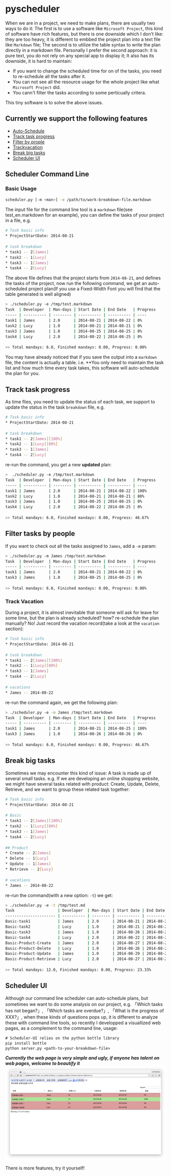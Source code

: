 pyscheduler
===========

When we are in a project, we need to make plans, there are usually two ways to do it: The first is to use a software like `Microsoft Project`, this kind of software have rich features, but there is one downside which I don't like: they are too heavy, it is different to embbed the project plan into a text file like `Markdown` file; The second is to utilize the table syntax to write the plan directly in a markdown file. Personally I prefer the second approach: it is pure text, you do not rely on any special app to display it; It also has its downside, it is hard to maintain:

* If you want to change the scheduled time for on of the tasks, you need to re-schedule all the tasks after it.
* You can not see all the resource usage for the whole project like what `Microsoft Project` did.
* You cann't filter the tasks according to some perticually critera.

This tiny software is to solve the above issues.

## Currently we support the following features

* [Auto-Schedule](#usage)
* [Track task progress](#track-task-progress)
* [Filter by prople](#filter-by-people)
* [Trackvacation](#track-vacation)
* [Break big tasks](#break-big-tasks)
* [Scheduler UI](#scheduler-ui)


## Scheduler Command Line

### Basic Usage

```bash
scheduler.py [-m <man>] -e /path/to/work-breakdown-file.markdown
```

The input file for the command line tool is a `markdown` file(see test_en.markdown for an example), you can define the tasks of your project in a file, e.g.

```bash
# Task basic info
* ProjectStartDate: 2014-08-21

# task breakdown
* task1 -- 2[James]
* task2 -- 1[Lucy]
* task3 -- 1[James]
* task4 -- 2[Lucy]
```

The above file defines that the project starts from `2014-08-21`, and defines the tasks of the project, now run the following command, we get an auto-scheduled project plan(If you use a Fixed-Width Font you will find that the table generated is well aligned)

```bash
> ./scheduler.py -e /tmp/test.markdown
Task  | Developer  | Man-days | Start Date | End Date   | Progress
----- | ---------- | -------- | ---------- | ---------- | ----
task1 | James      | 2.0      | 2014-08-21 | 2014-08-22 | 0%
task2 | Lucy       | 1.0      | 2014-08-21 | 2014-08-21 | 0%
task3 | James      | 1.0      | 2014-08-25 | 2014-08-25 | 0%
task4 | Lucy       | 2.0      | 2014-08-22 | 2014-08-25 | 0%

>> Total mandays: 6.0, Finished mandays: 0.00, Progress: 0.00%
```

You may have already noticed that if you save the output into a `markdown` file, the content is actually a table. i.e. **You only need to maintain the task list and how much time every task takes, this software will auto-schedule the plan for you.

## Track task progress

As time flies, you need to update the status of each task, we support to update the status in the task `breakdown` file, e.g.

```bash
# Task basic info
* ProjectStartDate: 2014-08-21

# task breakdown
* task1 -- 2[James][100%]
* task2 -- 1[Lucy][80%]
* task3 -- 1[James]
* task4 -- 2[Lucy]
```

re-run the command, you get a new **updated** plan:

```bash
>  ./scheduler.py -e /tmp/test.markdown
Task  | Developer  | Man-days | Start Date | End Date   | Progress
----- | ---------- | -------- | ---------- | ---------- | ----
task1 | James      | 2.0      | 2014-08-21 | 2014-08-22 | 100%
task2 | Lucy       | 1.0      | 2014-08-21 | 2014-08-21 | 80%
task3 | James      | 1.0      | 2014-08-25 | 2014-08-25 | 0%
task4 | Lucy       | 2.0      | 2014-08-22 | 2014-08-25 | 0%

>> Total mandays: 6.0, Finished mandays: 0.00, Progress: 46.67%
```

## Filter tasks by people

If you want to check out all the tasks assigned to `James`, add a `-m` param:

```bash
> ./scheduler.py -m James /tmp/test.markdown
Task  | Developer  | Man-days | Start Date | End Date   | Progress
----- | ---------- | -------- | ---------- | ---------- | ----
task1 | James      | 2.0      | 2014-08-21 | 2014-08-22 | 0%
task3 | James      | 1.0      | 2014-08-25 | 2014-08-25 | 0%

>> Total mandays: 6.0, Finished mandays: 0.00, Progress: 0.00%
```

### Track Vacation

During a project, it is almost inevitable that someone will ask for leave for some time, but the plan is already scheduled? how? re-schedule the plan manually? No! Just record the vacation record(take a look at the `vacation` section):

```bash
# Task basic info
* ProjectStartDate: 2014-08-21

# task breakdown
* task1 -- 2[James][100%]
* task2 -- 1[Lucy][80%]
* task3 -- 1[James]
* task4 -- 2[Lucy]

# vacations
* James -- 2014-08-22
```

re-run the command again, we get the following plan: 

```bash
> ./scheduler.py -e -m James /tmp/test.markdown
Task  | Developer  | Man-days | Start Date | End Date   | Progress
----- | ---------- | -------- | ---------- | ---------- | ----
task1 | James      | 2.0      | 2014-08-21 | 2014-08-25 | 100%
task3 | James      | 1.0      | 2014-08-26 | 2014-08-26 | 0%

>> Total mandays: 6.0, Finished mandays: 0.00, Progress: 46.67%
```

## Break big tasks

Sometimes we may encounter this kind of issue: A task is made up of several small tasks. e.g. If we are developing an online shopping website, we might have several tasks related with product: Create, Update, Delete, Retrieve, and we want to group these related task together:

```bash
# Task basic info
* ProjectStartDate: 2014-08-21

# Basic
* task1 -- 2[James][100%]
* task2 -- 1[Lucy][80%]
* task3 -- 1[James]
* task4 -- 2[Lucy]

## Product
* Create -- 2[James]
* Delete -- 1[Lucy]
* Update -- 1[James]
* Retrieve -- 2[Lucy]

# vacations
* James -- 2014-08-22
```

re-run the command(with a new option: `-t`) we get:

```bash
> ./scheduler.py -e -t /tmp/test.md
Task                   | Developer  | Man-days | Start Date | End Date   | Progress
---------------------- | ---------- | -------- | ---------- | ---------- | ----
Basic-task1            | James      | 2.0      | 2014-08-21 | 2014-08-25 | 100%
Basic-task2            | Lucy       | 1.0      | 2014-08-21 | 2014-08-21 | 80%
Basic-task3            | James      | 1.0      | 2014-08-26 | 2014-08-26 | 0%
Basic-task4            | Lucy       | 2.0      | 2014-08-22 | 2014-08-25 | 0%
Basic-Product-Create   | James      | 2.0      | 2014-08-27 | 2014-08-28 | 0%
Basic-Product-Delete   | Lucy       | 1.0      | 2014-08-26 | 2014-08-26 | 0%
Basic-Product-Update   | James      | 1.0      | 2014-08-29 | 2014-08-29 | 0%
Basic-Product-Retrieve | Lucy       | 2.0      | 2014-08-27 | 2014-08-28 | 0%

>> Total mandays: 12.0, Finished mandays: 0.00, Progress: 23.33%
```

## Scheduler UI

Although our command line scheduler can auto-schedule plans, but sometimes we want to do some analysis on our project, e.g. 「Which tasks has not began?」, 「Which tasks are overdue?」, 「What is the progress of XXX?」, when these kinds of questions pops up, it is different to analyze these with command line tools, so recently I developped a visuallized web pages, as a complement to the command line, usage:

    # Scheduler-UI relies on the python bottle library
    pip install bottle
    python server.py <path-to-your-breakdown-file>

***Currently the web page is very simple and ugly, if anyone has talent on web pages, welcome to beautify it***
![](scheduler-ui.png)

There is more features, try it yourself!

